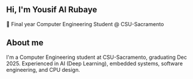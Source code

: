 ## Hi, I'm Yousif Al Rubaye  

🚀 Final year Computer Engineering Student @ CSU-Sacramento  

## About me  

I'm a Computer Engineering student at CSU-Sacramento, graduating Dec 2025. Experienced in AI (Deep Learning), embedded systems, software engineering, and CPU design.
